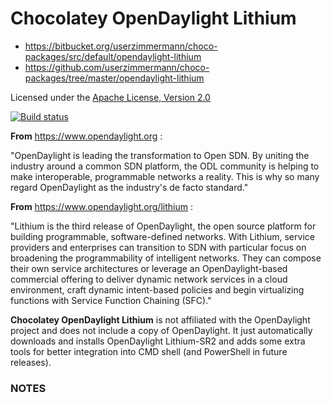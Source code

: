 Chocolatey OpenDaylight Lithium
===============================

* https://bitbucket.org/userzimmermann/choco-packages/src/default/opendaylight-lithium
* https://github.com/userzimmermann/choco-packages/tree/master/opendaylight-lithium

Licensed under the [Apache License, Version 2.0](
  http://www.apache.org/licenses/LICENSE-2.0)

[![Build status](
  https://ci.appveyor.com/api/projects/status/m1os37gldbmyn6r6?svg=true)](
  https://ci.appveyor.com/project/userzimmermann/choco-packages-gnsrq)

**From** https://www.opendaylight.org :

"OpenDaylight is leading the transformation to Open SDN. By uniting the industry around a common SDN platform, the ODL community is helping to make interoperable, programmable networks a reality. This is why so many regard OpenDaylight as the industry's de facto standard."

**From** https://www.opendaylight.org/lithium :

"Lithium is the third release of OpenDaylight, the open source platform for building programmable, software-defined networks. With Lithium, service providers and enterprises can transition to SDN with particular focus on broadening the programmability of intelligent networks. They can compose their own service architectures or leverage an OpenDaylight-based commercial offering to deliver dynamic network services in a cloud environment, craft dynamic intent-based policies and begin virtualizing functions with Service Function Chaining (SFC)."

**Chocolatey OpenDaylight Lithium** is not affiliated with the OpenDaylight project and does not include a copy of OpenDaylight. It just automatically downloads and installs OpenDaylight Lithium-SR2 and adds some extra tools for better integration into CMD shell (and PowerShell in future releases).

### NOTES
